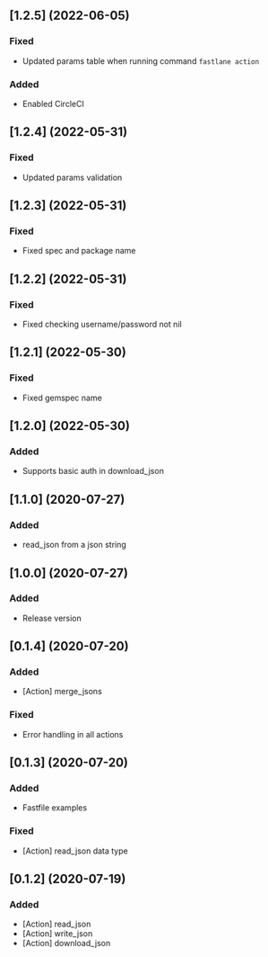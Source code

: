 ## [1.2.5] (2022-06-05)

### Fixed
- Updated params table when running command `fastlane action`

### Added
- Enabled CircleCI

## [1.2.4] (2022-05-31)

### Fixed
- Updated params validation

## [1.2.3] (2022-05-31)

### Fixed
- Fixed spec and package name

## [1.2.2] (2022-05-31)

### Fixed
- Fixed checking username/password not nil

## [1.2.1] (2022-05-30)

### Fixed
- Fixed gemspec name

## [1.2.0] (2022-05-30)

### Added
- Supports basic auth in download_json

## [1.1.0] (2020-07-27)

### Added
- read_json from a json string

## [1.0.0] (2020-07-27)

### Added
- Release version

## [0.1.4] (2020-07-20)

### Added
- [Action] merge_jsons

### Fixed
- Error handling in all actions

## [0.1.3] (2020-07-20)

### Added
- Fastfile examples

### Fixed
- [Action] read_json data type

## [0.1.2] (2020-07-19)

### Added
- [Action] read_json
- [Action] write_json
- [Action] download_json